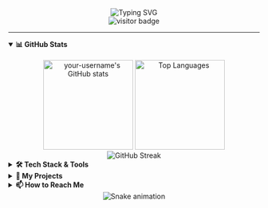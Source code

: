 <!-- Header Section with Logo and Title -->
<div align="center">
  <img src="https://readme-typing-svg.herokuapp.com?font=Fira+Code&size=30&duration=3000&pause=1000&color=22D3EE&center=true&vCenter=true&width=435&lines=Hi+there+👋;I'm+Amir+Souissi;A+Passionate+Developer" alt="Typing SVG" />
  <br>
  <img src="https://visitor-badge.laobi.icu/badge?page_id=your-username.your-username" alt="visitor badge"/>
</div>

---

<!-- Interactive Tabs Section -->
<details open>
<summary><b>📊 GitHub Stats</b></summary>
<br>
<div align="center">
  <img height="180em" src="https://github-readme-stats.vercel.app/api?username=your-username&show_icons=true&theme=react&hide_border=true&count_private=true&include_all_commits=true" alt="your-username's GitHub stats" />
  <img height="180em" src="https://github-readme-stats.vercel.app/api/top-langs/?username=your-username&layout=compact&theme=react&hide_border=true&langs_count=8" alt="Top Languages"/>
  <br>
  <img src="https://github-readme-streak-stats.herokuapp.com/?user=your-username&theme=react&hide_border=true" alt="GitHub Streak"/>
</div>
</details>

<details>
<summary><b>🛠️ Tech Stack & Tools</b></summary>
<br>
<p align="center">

**Languages:**
<br>
<img src="https://img.shields.io/badge/JavaScript-F7DF1E?style=for-the-badge&logo=javascript&logoColor=black" alt="JavaScript">
<img src="https://img.shields.io/badge/TypeScript-007ACC?style=for-the-badge&logo=typescript&logoColor=white" alt="TypeScript">
<img src="https://img.shields.io/badge/Python-3776AB?style=for-the-badge&logo=python&logoColor=white" alt="Python">

**Frameworks & Libraries:**
<br>
<img src="https://img.shields.io/badge/React-20232A?style=for-the-badge&logo=react&logoColor=61DAFB" alt="React">
<img src="https://img.shields.io/badge/Node.js-339933?style=for-the-badge&logo=nodedotjs&logoColor=white" alt="Node.js">
<img src="https://img.shields.io/badge/Express.js-000000?style=for-the-badge&logo=express&logoColor=white" alt="Express.js">

**Tools & Platforms:**
<br>
<img src="https://img.shields.io/badge/GitHub_Actions-2088FF?style=for-the-badge&logo=github-actions&logoColor=white" alt="GitHub Actions">
<img src="https://img.shields.io/badge/Vercel-000000?style=for-the-badge&logo=vercel&logoColor=white" alt="Vercel">
<img src="https://img.shields.io/badge/Docker-2496ED?style=for-the-badge&logo=docker&logoColor=white" alt="Docker">
</p>
</details>

<details>
<summary><b>🚀 My Projects</b></summary>
<br>
<table align="center">
  <tr>
    <td align="center" width="50%">
      <h3>🔥 Cool Project One</h3>
      <a href="https://github.com/your-username/cool-project-one">
        <img src="https://github-readme-stats.vercel.app/api/pin/?username=your-username&repo=cool-project-one&theme=react&hide_border=true" alt="Cool Project One">
      </a>
      <p>A brief description of what this project does and why it's cool.</p>
    </td>
    <td align="center" width="50%">
      <h3>💡 Cool Project Two</h3>
      <a href="https://github.com/your-username/cool-project-two">
        <img src="https://github-readme-stats.vercel.app/api/pin/?username=your-username&repo=cool-project-two&theme=react&hide_border=true" alt="Cool Project Two">
      </a>
      <p>A brief description of what this project does and why it's cool.</p>
    </td>
  </tr>
</table>
</details>

<details>
<summary><b>📫 How to Reach Me</b></summary>
<br>
<p align="center">
  <a href="https://linkedin.com/in/your-profile" target="_blank">
    <img src="https://img.shields.io/badge/LinkedIn-0A66C2?style=for-the-badge&logo=linkedin&logoColor=white" alt="LinkedIn">
  </a>
  <a href="mailto:your.email@domain.com">
    <img src="https://img.shields.io/badge/Gmail-EA4335?style=for-the-badge&logo=gmail&logoColor=white" alt="Gmail">
  </a>
  <a href="https://your-personal-website.com" target="_blank">
    <img src="https://img.shields.io/badge/Website-FF7139?style=for-the-badge&logo=coil&logoColor=white" alt="Personal Website">
  </a>
  <a href="https://twitter.com/your-handle" target="_blank">
    <img src="https://img.shields.io/badge/Twitter-1DA1F2?style=for-the-badge&logo=twitter&logoColor=white" alt="Twitter">
  </a>
</p>
</details>

<!-- Snake Game Animation (Continuously animated) -->
<div align="center">
  <img src="https://raw.githubusercontent.com/your-username/your-username/output/github-contribution-grid-snake.svg" alt="Snake animation" />
</div>
